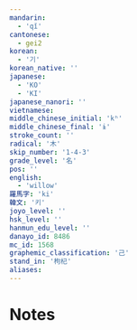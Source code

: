 ```yaml
---
mandarin:
  - 'qǐ'
cantonese:
  - gei2
korean:
  - '기'
korean_native: ''
japanese:
  - 'KO'
  - 'KI'
japanese_nanori: ''
vietnamese:
middle_chinese_initial: 'kʰ'
middle_chinese_final: 'ɨ'
stroke_count: ''
radical: '木'
skip_number: '1-4-3'
grade_level: '名'
pos: ''
english:
  - 'willow'
羅馬字: 'ki'
韓文: '키'
joyo_level: ''
hsk_level: ''
hanmun_edu_level: ''
danayo_id: 8486
mc_id: 1568
graphemic_classification: '己'
stand_in: '枸杞'
aliases:
---
```


# Notes
